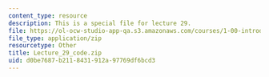 ```yaml
---
content_type: resource
description: This is a special file for lecture 29.
file: https://ol-ocw-studio-app-qa.s3.amazonaws.com/courses/1-00-introduction-to-computers-and-engineering-problem-solving-spring-2012/d0be7687b2118431912a97769df6bcd3_Lecture_29_code.zip
file_type: application/zip
resourcetype: Other
title: Lecture_29_code.zip
uid: d0be7687-b211-8431-912a-97769df6bcd3
---
```

